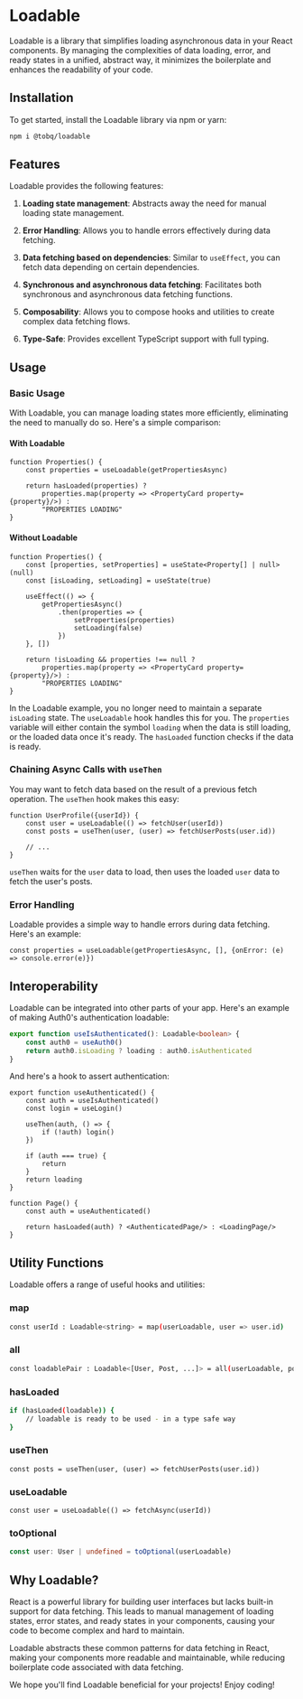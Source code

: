 # Loadable

Loadable is a library that simplifies loading asynchronous data in your React components. By managing the complexities of data loading, error, and ready states in a unified, abstract way, it minimizes the boilerplate and enhances the readability of your code.

## Installation

To get started, install the Loadable library via npm or yarn:

```sh
npm i @tobq/loadable
```

## Features

Loadable provides the following features:

1. **Loading state management**: Abstracts away the need for manual loading state management.

2. **Error Handling**: Allows you to handle errors effectively during data fetching.

3. **Data fetching based on dependencies**: Similar to `useEffect`, you can fetch data depending on certain dependencies.

4. **Synchronous and asynchronous data fetching**: Facilitates both synchronous and asynchronous data fetching functions.

5. **Composability**: Allows you to compose hooks and utilities to create complex data fetching flows.

6. **Type-Safe**: Provides excellent TypeScript support with full typing.

## Usage

### Basic Usage

With Loadable, you can manage loading states more efficiently, eliminating the need to manually do so. Here's a simple comparison:

#### With Loadable

```tsx
function Properties() {
    const properties = useLoadable(getPropertiesAsync)

    return hasLoaded(properties) ?
        properties.map(property => <PropertyCard property={property}/>) :
        "PROPERTIES LOADING"
}
```

#### Without Loadable

```tsx
function Properties() {
    const [properties, setProperties] = useState<Property[] | null>(null)
    const [isLoading, setLoading] = useState(true)

    useEffect(() => {
        getPropertiesAsync()
            .then(properties => {
                setProperties(properties)
                setLoading(false)
            })
    }, [])

    return !isLoading && properties !== null ?
        properties.map(property => <PropertyCard property={property}/>) :
        "PROPERTIES LOADING"
}
```

In the Loadable example, you no longer need to maintain a separate `isLoading` state. The `useLoadable` hook handles this
for you. The `properties` variable will either contain the symbol `loading` when the data is still loading, or the loaded data once it's ready. The `hasLoaded` function checks if the data is ready.

### Chaining Async Calls with `useThen`

You may want to fetch data based on the result of a previous fetch operation. The `useThen` hook makes this easy:

```tsx
function UserProfile({userId}) {
    const user = useLoadable(() => fetchUser(userId))
    const posts = useThen(user, (user) => fetchUserPosts(user.id))

    // ...
}
```
`useThen` waits for the `user` data to load, then uses the loaded `user` data to fetch the user's posts.

### Error Handling

Loadable provides a simple way to handle errors during data fetching. Here's an example:

```tsx
const properties = useLoadable(getPropertiesAsync, [], {onError: (e) => console.error(e)})
```


## Interoperability

Loadable can be integrated into other parts of your app. Here's an example of making Auth0's authentication loadable:

```ts
export function useIsAuthenticated(): Loadable<boolean> {
    const auth0 = useAuth0()
    return auth0.isLoading ? loading : auth0.isAuthenticated
}
```

And here's a hook to assert authentication:

```tsx
export function useAuthenticated() {
    const auth = useIsAuthenticated()
    const login = useLogin()

    useThen(auth, () => {
        if (!auth) login()
    })

    if (auth === true) {
        return
    }
    return loading
}

function Page() {
    const auth = useAuthenticated()

    return hasLoaded(auth) ? <AuthenticatedPage/> : <LoadingPage/>
}
```

## Utility Functions

Loadable offers a range of useful hooks and utilities:



### map

```sh
const userId : Loadable<string> = map(userLoadable, user => user.id) 
```

### all

```sh
const loadablePair : Loadable<[User, Post, ...]> = all(userLoadable, postLoadable, ...) 
```

### hasLoaded

```sh
if (hasLoaded(loadable)) {
	// loadable is ready to be used - in a type safe way
}
```

### useThen

```tsx
const posts = useThen(user, (user) => fetchUserPosts(user.id))
```

### useLoadable

```tsx
const user = useLoadable(() => fetchAsync(userId))
```

### toOptional

```ts
const user: User | undefined = toOptional(userLoadable)
```

## Why Loadable?

React is a powerful library for building user interfaces but lacks built-in support for data fetching. This leads to manual management of loading states, error states, and ready states in your components, causing your code to become complex and hard to maintain.

Loadable abstracts these common patterns for data fetching in React, making your components more readable and maintainable, while reducing boilerplate code associated with data fetching.

We hope you'll find Loadable beneficial for your projects! Enjoy coding!

